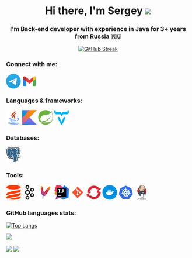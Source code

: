 <h1 align="center">Hi there, I'm Sergey 
<img src="https://github.com/blackcater/blackcater/raw/main/images/Hi.gif" height="32"/></h1>
<h3 align="center">I'm Back-end developer with experience in Java for 3+ years from Russia  🇷🇺 </h3>
<div align="center">
  
  [![GitHub Streak](http://github-readme-streak-stats.herokuapp.com?user=sergey-tatarinov-dev&date_format=M%20j%5B%2C%20Y%5D&currStreakNum=DD2727)](https://git.io/streak-stats)

</div>

### Connect with me:
<p align="left">
<a href="https://t.me/sergey_tatarinov" target="blank"><img align="center" src="https://raw.githubusercontent.com/sergey-tatarinov-dev/sergey-tatarinov-dev/main/icons/telegram.svg" alt="sergey_tatarinov" height="40" width="40"/></a>
<a href="mailto:serhii.tatarinov@gmail.com" target="blank"><img align="center" src="https://raw.githubusercontent.com/sergey-tatarinov-dev/sergey-tatarinov-dev/main/icons/gmail.svg" alt="serhii.tatarinov@gmail.com" height="40" width="40"/></a>
</p>

### Languages & frameworks:
<p align="left"> 
<a href="https://www.java.com/" target="_blank" rel="noreferrer"><img src="https://raw.githubusercontent.com/sergey-tatarinov-dev/sergey-tatarinov-dev/main/icons/java.svg" alt="Java" width="40" height="40"/></a> 
<a href="https://kotlinlang.org/" target="_blank" rel="noreferrer"><img src="https://raw.githubusercontent.com/sergey-tatarinov-dev/sergey-tatarinov-dev/main/icons/kotlin.svg" alt="Kotlin" width="40" height="40"/></a>
<a href="https://spring.io/" target="_blank" rel="noreferrer"><img src="https://raw.githubusercontent.com/sergey-tatarinov-dev/sergey-tatarinov-dev/main/icons/spring.svg" alt="Spring Framework" width="40" height="40"/></a> 
<a href="https://vaadin.com/" target="_blank" rel="noreferrer"><img src="https://raw.githubusercontent.com/sergey-tatarinov-dev/sergey-tatarinov-dev/main/icons/vaadin.svg" alt="Vaadin" width="40" height="40"/></a>
</p>

### Databases:
<p align="left">
<a href="https://www.postgresql.org/" target="_blank" rel="noreferrer"><img src="https://raw.githubusercontent.com/sergey-tatarinov-dev/sergey-tatarinov-dev/main/icons/postgresql.svg" alt="PostgreSQL" width="40" height="40"/></a>
</p>

### Tools:
<p align="left">
<a href="https://liquibase.org/" target="_blank" rel="noreferrer"><img src="https://raw.githubusercontent.com/sergey-tatarinov-dev/sergey-tatarinov-dev/main/icons/liquibase.svg" alt="Liquibase" width="40" height="40"/></a> 
<a href="https://kafka.apache.org/" target="_blank" rel="noreferrer"><img src="https://raw.githubusercontent.com/sergey-tatarinov-dev/sergey-tatarinov-dev/main/icons/kafka.svg" alt="Apache Kafka" width="40" height="40"/></a> 
<a href="https://maven.apache.org/" target="_blank" rel="noreferrer"><img src="https://raw.githubusercontent.com/sergey-tatarinov-dev/sergey-tatarinov-dev/main/icons/maven.svg" alt="Apache Maven" width="40" height="40"/></a> 
<a href="https://www.jetbrains.com/idea/" target="_blank" rel="noreferrer"><img src="https://raw.githubusercontent.com/sergey-tatarinov-dev/sergey-tatarinov-dev/main/icons/intellij-idea.svg" alt="IntelliJ Idea" width="40" height="40"/></a> 
<a href="https://gitscm.com/" target="_blank" rel="noreferrer"><img src="https://raw.githubusercontent.com/sergey-tatarinov-dev/sergey-tatarinov-dev/main/icons/git.svg" alt="git" width="40" height="40"/></a> 
<a href="https://www.redhat.com/en/technologies/cloud-computing/openshift" target="_blank" rel="noreferrer"><img src="https://raw.githubusercontent.com/sergey-tatarinov-dev/sergey-tatarinov-dev/main/icons/openshift.svg" alt="OpenShift" width="40" height="40"/></a> 
<a href="https://www.docker.com/" target="_blank" rel="noreferrer"><img src="https://raw.githubusercontent.com/sergey-tatarinov-dev/sergey-tatarinov-dev/main/icons/docker.svg" alt="Docker" width="40" height="40"/></a> 
<a href="https://www.kubernetes.io/" target="_blank" rel="noreferrer"><img src="https://raw.githubusercontent.com/sergey-tatarinov-dev/sergey-tatarinov-dev/main/icons/kubernetes.svg" alt="Kubernetes" width="40" height="40"/></a> 
<a href="https://www.jenkins.io" target="_blank" rel="noreferrer"><img src="https://raw.githubusercontent.com/sergey-tatarinov-dev/sergey-tatarinov-dev/main/icons/jenkins.svg" alt="Jenkins" width="40" height="40"/></a> 
</p>

### GitHub languages stats:

[![Top Langs](https://github-readme-stats.vercel.app/api/top-langs/?username=sergey-tatarinov-dev&layout=compact)](https://github.com/anuraghazra/github-readme-stats)

![](https://github-profile-summary-cards.vercel.app/api/cards/profile-details?username=sergey-tatarinov-dev&theme=github)

![](https://github-profile-summary-cards.vercel.app/api/cards/stats?username=sergey-tatarinov-dev&theme=github) ![](https://github-profile-summary-cards.vercel.app/api/cards/productive-time?username=sergey-tatarinov-dev&theme=github)